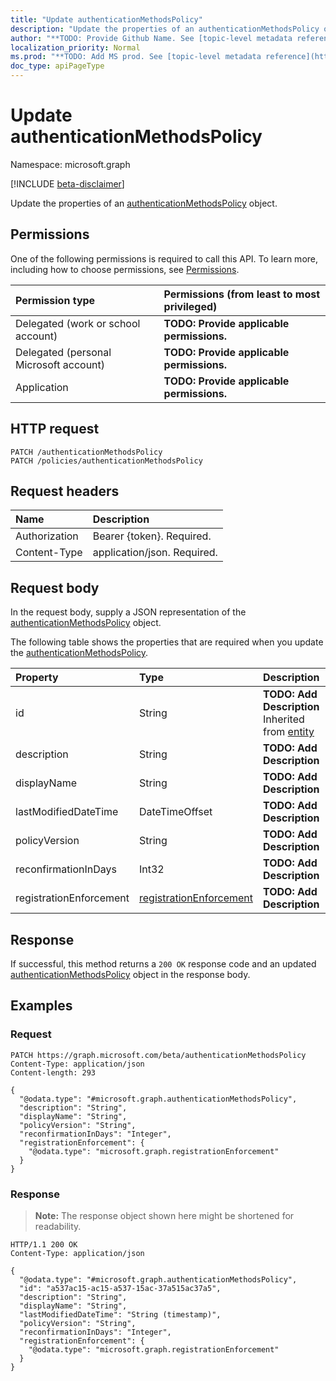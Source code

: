 ```yaml
---
title: "Update authenticationMethodsPolicy"
description: "Update the properties of an authenticationMethodsPolicy object."
author: "**TODO: Provide Github Name. See [topic-level metadata reference](https://msgo.azurewebsites.net/add/document/guidelines/metadata.html#topic-level-metadata)**"
localization_priority: Normal
ms.prod: "**TODO: Add MS prod. See [topic-level metadata reference](https://msgo.azurewebsites.net/add/document/guidelines/metadata.html#topic-level-metadata)**"
doc_type: apiPageType
---
```


# Update authenticationMethodsPolicy
Namespace: microsoft.graph

[!INCLUDE [beta-disclaimer](../../includes/beta-disclaimer.md)]

Update the properties of an [authenticationMethodsPolicy](../resources/authenticationmethodspolicy.md) object.

## Permissions
One of the following permissions is required to call this API. To learn more, including how to choose permissions, see [Permissions](/graph/permissions-reference).

|Permission type|Permissions (from least to most privileged)|
|:---|:---|
|Delegated (work or school account)|**TODO: Provide applicable permissions.**|
|Delegated (personal Microsoft account)|**TODO: Provide applicable permissions.**|
|Application|**TODO: Provide applicable permissions.**|

## HTTP request

<!-- {
  "blockType": "ignored"
}
-->
``` http
PATCH /authenticationMethodsPolicy
PATCH /policies/authenticationMethodsPolicy
```

## Request headers
|Name|Description|
|:---|:---|
|Authorization|Bearer {token}. Required.|
|Content-Type|application/json. Required.|

## Request body
In the request body, supply a JSON representation of the [authenticationMethodsPolicy](../resources/authenticationmethodspolicy.md) object.

The following table shows the properties that are required when you update the [authenticationMethodsPolicy](../resources/authenticationmethodspolicy.md).

|Property|Type|Description|
|:---|:---|:---|
|id|String|**TODO: Add Description** Inherited from [entity](../resources/entity.md)|
|description|String|**TODO: Add Description**|
|displayName|String|**TODO: Add Description**|
|lastModifiedDateTime|DateTimeOffset|**TODO: Add Description**|
|policyVersion|String|**TODO: Add Description**|
|reconfirmationInDays|Int32|**TODO: Add Description**|
|registrationEnforcement|[registrationEnforcement](../resources/registrationenforcement.md)|**TODO: Add Description**|



## Response

If successful, this method returns a `200 OK` response code and an updated [authenticationMethodsPolicy](../resources/authenticationmethodspolicy.md) object in the response body.

## Examples

### Request
<!-- {
  "blockType": "request",
  "name": "update_authenticationmethodspolicy"
}
-->
``` http
PATCH https://graph.microsoft.com/beta/authenticationMethodsPolicy
Content-Type: application/json
Content-length: 293

{
  "@odata.type": "#microsoft.graph.authenticationMethodsPolicy",
  "description": "String",
  "displayName": "String",
  "policyVersion": "String",
  "reconfirmationInDays": "Integer",
  "registrationEnforcement": {
    "@odata.type": "microsoft.graph.registrationEnforcement"
  }
}
```


### Response
>**Note:** The response object shown here might be shortened for readability.
<!-- {
  "blockType": "response",
  "truncated": true
}
-->
``` http
HTTP/1.1 200 OK
Content-Type: application/json

{
  "@odata.type": "#microsoft.graph.authenticationMethodsPolicy",
  "id": "a537ac15-ac15-a537-15ac-37a515ac37a5",
  "description": "String",
  "displayName": "String",
  "lastModifiedDateTime": "String (timestamp)",
  "policyVersion": "String",
  "reconfirmationInDays": "Integer",
  "registrationEnforcement": {
    "@odata.type": "microsoft.graph.registrationEnforcement"
  }
}
```

